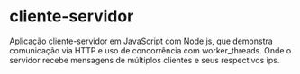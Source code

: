 # cliente-servidor
Aplicação cliente-servidor em JavaScript com Node.js, que demonstra comunicação via HTTP e uso de concorrência com worker_threads. Onde o servidor recebe mensagens de múltiplos clientes e seus respectivos ips.
